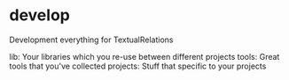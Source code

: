 develop
=======

Development everything for TextualRelations

lib: Your libraries which you re-use between different projects
tools: Great tools that you've collected
projects: Stuff that specific to your projects

